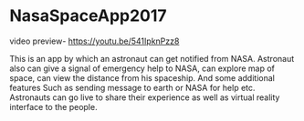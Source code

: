 # NasaSpaceApp2017

video preview- https://youtu.be/541IpknPzz8

This is an app by which an astronaut can get notified from NASA. Astronaut also can give a signal of emergency help to NASA, can explore map of space, can view the distance from his spaceship. And some additional features Such as sending message to earth or NASA for help etc. Astronauts can go live to share their experience as well as virtual reality interface to the people. 
